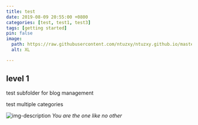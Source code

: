 ```yaml
---
title: test
date: 2019-08-09 20:55:00 +0800
categories: [test, test1, test3]
tags: [getting started]
pin: false
image:
  path: https://raw.githubusercontent.com/ntuzxy/ntuzxy.github.io/master/assets/figs/matlab/matlab_plot_settings.png
  alt: XL

---
```


## level 1
test subfolder for blog management

test multiple categories


![img-description]([/path/to/image](https://lh6.googleusercontent.com/Gv6Y1bdQymIMvdyfMl5WVF67lZr5YJgU5QUGRVJT5xYltRPfnQOwwfEnRF6Qb5CgjROWKs9EIuG5q4mrgY0t4y_j-NQwNaEKVC6EiGsJ_F7W41Jo=w1280))
_You are the one like no other_
